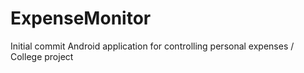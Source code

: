 # ExpenseMonitor
Initial commit
Android application for controlling personal expenses / College project

